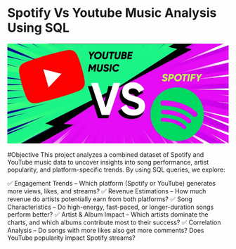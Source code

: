 # Spotify Vs Youtube Music Analysis Using SQL
![](https://github.com/aurosgit/Spotify-Vs-Youtube-Music-/blob/main/Spout%20Logo.png)

#Objective
This project analyzes a combined dataset of Spotify and YouTube music data to uncover insights into song performance, artist popularity, and platform-specific trends. By using SQL queries, we explore:

✅ Engagement Trends – Which platform (Spotify or YouTube) generates more views, likes, and streams?
✅ Revenue Estimations – How much revenue do artists potentially earn from both platforms?
✅ Song Characteristics – Do high-energy, fast-paced, or longer-duration songs perform better?
✅ Artist & Album Impact – Which artists dominate the charts, and which albums contribute most to their success?
✅ Correlation Analysis – Do songs with more likes also get more comments? Does YouTube popularity impact Spotify streams?

